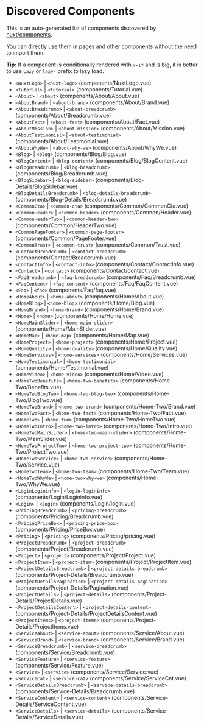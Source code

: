 # Discovered Components

This is an auto-generated list of components discovered by [nuxt/components](https://github.com/nuxt/components).

You can directly use them in pages and other components without the need to import them.

**Tip:** If a component is conditionally rendered with `v-if` and is big, it is better to use `Lazy` or `lazy-` prefix to lazy load.

- `<NuxtLogo>` | `<nuxt-logo>` (components/NuxtLogo.vue)
- `<Tutorial>` | `<tutorial>` (components/Tutorial.vue)
- `<About>` | `<about>` (components/About/About.vue)
- `<AboutBrand>` | `<about-brand>` (components/About/Brand.vue)
- `<AboutBreadcrumb>` | `<about-breadcrumb>` (components/About/Breadcrumb.vue)
- `<AboutFact>` | `<about-fact>` (components/About/Fact.vue)
- `<AboutMission>` | `<about-mission>` (components/About/Mission.vue)
- `<AboutTestimonial>` | `<about-testimonial>` (components/About/Testimonial.vue)
- `<AboutWhyWe>` | `<about-why-we>` (components/About/WhyWe.vue)
- `<Blog>` | `<blog>` (components/Blog/Blog.vue)
- `<BlogContent>` | `<blog-content>` (components/Blog/BlogContent.vue)
- `<BlogBreadcrumb>` | `<blog-breadcrumb>` (components/Blog/Breadcrumb.vue)
- `<BlogSidebar>` | `<blog-sidebar>` (components/Blog-Details/BlogSidebar.vue)
- `<BlogDetailsBreadcrumb>` | `<blog-details-breadcrumb>` (components/Blog-Details/Breadcrumb.vue)
- `<CommonCta>` | `<common-cta>` (components/Common/CommonCta.vue)
- `<CommonHeader>` | `<common-header>` (components/Common/Header.vue)
- `<CommonHeaderTwo>` | `<common-header-two>` (components/Common/HeaderTwo.vue)
- `<CommonPageFooter>` | `<common-page-footer>` (components/Common/PageFooter.vue)
- `<CommonTrust>` | `<common-trust>` (components/Common/Trust.vue)
- `<ContactBreadcrumb>` | `<contact-breadcrumb>` (components/Contact/Breadcrumb.vue)
- `<ContactInfo>` | `<contact-info>` (components/Contact/ContactInfo.vue)
- `<Contact>` | `<contact>` (components/Contact/contact.vue)
- `<FaqBreadcrumb>` | `<faq-breadcrumb>` (components/Faq/Breadcrumb.vue)
- `<FaqContent>` | `<faq-content>` (components/Faq/FaqContent.vue)
- `<Faq>` | `<faq>` (components/Faq/faq.vue)
- `<HomeAbout>` | `<home-about>` (components/Home/About.vue)
- `<HomeBlog>` | `<home-blog>` (components/Home/Blog.vue)
- `<HomeBrand>` | `<home-brand>` (components/Home/Brand.vue)
- `<Home>` | `<home>` (components/Home/Home.vue)
- `<HomeMainSlider>` | `<home-main-slider>` (components/Home/MainSlider.vue)
- `<HomeMap>` | `<home-map>` (components/Home/Map.vue)
- `<HomeProject>` | `<home-project>` (components/Home/Project.vue)
- `<HomeQuality>` | `<home-quality>` (components/Home/Quality.vue)
- `<HomeServices>` | `<home-services>` (components/Home/Services.vue)
- `<HomeTestimonial>` | `<home-testimonial>` (components/Home/Testimonial.vue)
- `<HomeVideo>` | `<home-video>` (components/Home/Video.vue)
- `<HomeTwoBenefits>` | `<home-two-benefits>` (components/Home-Two/Benefits.vue)
- `<HomeTwoBlogTwo>` | `<home-two-blog-two>` (components/Home-Two/BlogTwo.vue)
- `<HomeTwoBrand>` | `<home-two-brand>` (components/Home-Two/Brand.vue)
- `<HomeTwoFact>` | `<home-two-fact>` (components/Home-Two/Fact.vue)
- `<HomeTwo>` | `<home-two>` (components/Home-Two/HomeTwo.vue)
- `<HomeTwoIntro>` | `<home-two-intro>` (components/Home-Two/Intro.vue)
- `<HomeTwoMainSlider>` | `<home-two-main-slider>` (components/Home-Two/MainSlider.vue)
- `<HomeTwoProjectTwo>` | `<home-two-project-two>` (components/Home-Two/ProjectTwo.vue)
- `<HomeTwoService>` | `<home-two-service>` (components/Home-Two/Service.vue)
- `<HomeTwoTeam>` | `<home-two-team>` (components/Home-Two/Team.vue)
- `<HomeTwoWhyWe>` | `<home-two-why-we>` (components/Home-Two/WhyWe.vue)
- `<LoginLogininfo>` | `<login-logininfo>` (components/Login/Logininfo.vue)
- `<Login>` | `<login>` (components/Login/login.vue)
- `<PricingBreadcrumb>` | `<pricing-breadcrumb>` (components/Pricing/Breadcrumb.vue)
- `<PricingPriceBox>` | `<pricing-price-box>` (components/Pricing/PriceBox.vue)
- `<Pricing>` | `<pricing>` (components/Pricing/pricing.vue)
- `<ProjectBreadcrumb>` | `<project-breadcrumb>` (components/Project/Breadcrumb.vue)
- `<Project>` | `<project>` (components/Project/Project.vue)
- `<ProjectItem>` | `<project-item>` (components/Project/ProjectItem.vue)
- `<ProjectDetailsBreadcrumb>` | `<project-details-breadcrumb>` (components/Project-Details/Breadcrumb.vue)
- `<ProjectDetailsPagination>` | `<project-details-pagination>` (components/Project-Details/Pagination.vue)
- `<ProjectDetails>` | `<project-details>` (components/Project-Details/ProjectDetails.vue)
- `<ProjectDetailsContent>` | `<project-details-content>` (components/Project-Details/ProjectDetailsContent.vue)
- `<ProjectItems>` | `<project-items>` (components/Project-Details/ProjectItems.vue)
- `<ServiceAbout>` | `<service-about>` (components/Service/About.vue)
- `<ServiceBrand>` | `<service-brand>` (components/Service/Brand.vue)
- `<ServiceBreadcrumb>` | `<service-breadcrumb>` (components/Service/Breadcrumb.vue)
- `<ServiceFeature>` | `<service-feature>` (components/Service/Feature.vue)
- `<Service>` | `<service>` (components/Service/Service.vue)
- `<ServiceCat>` | `<service-cat>` (components/Service/ServiceCat.vue)
- `<ServiceDetailsBreadcrumb>` | `<service-details-breadcrumb>` (components/Service-Details/Breadcrumb.vue)
- `<ServiceContent>` | `<service-content>` (components/Service-Details/ServiceContent.vue)
- `<ServiceDetails>` | `<service-details>` (components/Service-Details/ServiceDetails.vue)
